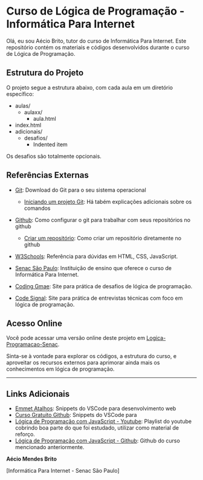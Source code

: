 # Curso de Lógica de Programação - Informática Para Internet

Olá, eu sou Aécio Brito, tutor do curso de Informática Para Internet. Este repositório contém os materiais e códigos desenvolvidos durante o curso de Lógica de Programação.

## Estrutura do Projeto

O projeto segue a estrutura abaixo, com cada aula em um diretório específico:
- aulas/
  - aulaxx/
    - aula.html   
- index.html
- adicionais/
    - desafios/
      - Indented item

Os desafios são totalmente opcionais.

## Referências Externas

- [Git](https://git-scm.com/): Download do Git para o seu sistema operacional
  - [Iniciando um projeto Git](https://www.atlassian.com/git/tutorials/setting-up-a-repository): Há tabém explicações adicionais sobre os comandos
- [Github](https://docs.github.com/pt/get-started/quickstart/set-up-git): Como configurar o git para trabalhar com seus repositórios no github
  - [Criar um repositório](https://docs.github.com/pt/get-started/quickstart/create-a-repo): Como criar um repositório diretamente no github

- [W3Schools](https://www.w3schools.com): Referência para dúvidas em HTML, CSS, JavaScript.

- [Senac São Paulo](https://www.sp.senac.br/): Instituição de ensino que oferece o curso de Informática Para Internet.

- [Coding Gmae](https://www.codingame.com): Site para prática de desafios de lógica de programação.

- [Code Signal](https://app.codesignal.com): Site para prática de entrevistas técnicas com foco em lógica de programação.

## Acesso Online

Você pode acessar uma versão online deste projeto em [Logica-Programacao-Senac](https://aeciobrito.github.io/Logica-Programacao-Senac/).

Sinta-se à vontade para explorar os códigos, a estrutura do curso, e aproveitar os recursos externos para aprimorar ainda mais os conhecimentos em lógica de programação.

---

## Links Adicionais

- [Emmet Atalhos](https://code.visualstudio.com/docs/editor/emmet): Snippets do VSCode para desenvolvimento web
- [Curso Gratuito Github](https://www.udemy.com/course/git-e-github-para-iniciantes): Snippets do VSCode para
- [Lógica de Programação com JavaScript - Youtube](https://www.youtube.com/watch?v=lxb567HEn8k&list=PL1dUY2RYa2RidB3B134ywckDyf-FOwbv7&index=1): Playlist do youtube cobrindo boa parte do que foi estudado, utilizar como material de reforço.
- [Lógica de Programação com JavaScript - Github](https://github.com/tapmorales/curso-logica-programacao-javascript): Github do curso mencionado anteriormente.

**Aécio Mendes Brito**

[Informática Para Internet - Senac São Paulo]

